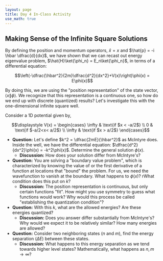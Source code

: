 ```yaml
---
layout: page
title: Day 4 In-Class Activity
use_math: true
---
```



## Making Sense of the Infinite Square Solutions


By defining the position and momentum operators, $\hat{x} = x$ and $\hat{p} = -i \hbar \dfrac{d}{dx}$, we have shown that we can recast out energy eigenvalue problem, $\hat{H}\ket{\phi_n} = E_n\ket{\phi_n}$, in terms of a differential equation:

$$\left(-\dfrac{\hbar^2}{2m}\dfrac{d^2}{dx^2}+V(x)\right)\phi(x) = E\phi(x)$$

By doing this, we are using the "position representation" of the state vector, $\langle x \| \phi \rangle$. We recognize that this representation is a continuous one, so how do we end up with discrete (quantized) results? Let's investigate this with the one-dimensional infinite square well.

Consider a 1D potential given by,

$$\displaystyle V(x) = \begin{cases}
 \infty & \text{if $x < -a/2$} \\  
 0 & \text{if $-a/2<x< a/2$} \\  
 \infty & \text{if $x > a/2$}  
 \end{cases}$$

* **Question:** Let's define $k^2 = \dfrac{2mE}{\hbar^2}$ as McIntyre does. Inside the well, we have the differential equation: $\dfrac{d^2}{dx^2}\phi(x) = -k^2\phi(x)$. Determine the general solution $\phi(x)$.
  * **Discussion:** How does your solution differ from McIntyre's?
* **Question:** You are solving a "boundary value problem", which is characterized by knowing the value of or the first derivative of a function at locations that "bound" the problem. For us, we need the wavefunction to vanish at the boundary. What happens to $\phi(x)$? rWhat condition does this put on $k$?
  * **Discussion:** The position representation is continuous, but only certain functions "fit". How might you use symmetry to guess what functions would work? Why would this process be called "establishing the quantization condition"?
* **Question:** With this $k$, what are the allowed energies? Are these energies quantized?
  * **Discussion:** Does you answer differ substantially from McIntyre's? Why would we expect it to be relatively similar? How many energies are allowed?
* **Question:** Consider two neighboring states ($n$ and $m$), find the energy separation ($\Delta E$) between these  states.
  * **Discussion:** What happens to this energy separation as we tend towards higher level states? Mathematically, what happens as $n,m \rightarrow \infty$?
